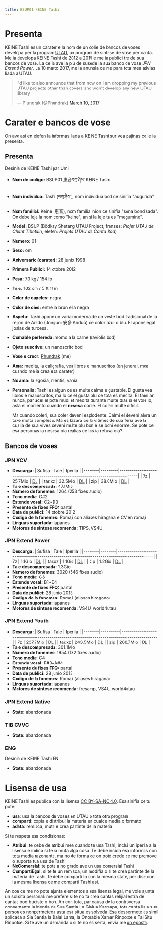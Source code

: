 ```yaml
---
title: BSUP01 KEINE Tashi
---
```

# Presenta

KEINE Tashi es un carater e la nom de un colie de bancos de voses
developa per la program [UTAU](http://utau2008.web.fc2.com/), un
program de sintese de vose per canta. Me ia developa KEINE Tashi de
2012 a 2015 e me ia publici tre de sua bancos de vose. La ce ia ave la
plu de susede ia sua banco de vose *JPN Extend Power*. La 10 marto
2017, me ia anunsia ce me para tota mea ativias liada a UTAU.

<blockquote class="twitter-tweet" data-dnt="true" data-theme="dark"><p
lang="en" dir="ltr">I&#39;d like to also announce that from now on I
am dropping my previous UTAU projects other than covers and won&#39;t
develop any new UTAU library</p>&mdash; P&#39;undrak (@Phundrak) <a
href="https://twitter.com/Phundrak/status/840174634377105408?ref_src=twsrc%5Etfw">March
10, 2017</a></blockquote> <component is="script" async
src="https://platform.twitter.com/widgets.js"
charset="utf-8"></component>

# Carater e bancos de vose
On ave asi en elefen la informas liada a KEINE Tashi sur vea pajinas
ce le ia presenta.

## Presenta
<ResponsiveImage
src="https://cdn.phundrak.com/img/UTAU/KEINE_Tashi_1024.webp"
width="1024"
preview="https://cdn.phundrak.com/img/UTAU/KEINE_Tashi_512.webp"
previewWidth="512">
Desinia de KEINE Tashi par Umi
</ResponsiveImage>

- **Nom de codigo:**  BSUP01 恵音བཀྲ་ཤིས་ KEINE Tashi
- **Nom individua:** Tashi (བཀྲ་ཤིས་), nom individua bod ce sinifia "augurida"
- **Nom familial:** Keine (恵音), nom familial nion ce sinifia "sona
  bondisada". On debe leje la nom como "keine", an si la leje ta es
  "megumine".
- **Model:** BSUP (Bödkay Shetang UTAU Project, franses: *Projet UTAU
  de Chant Tibétain*, elefen: *Projeta UTAU de Canta Bod*)
- **Numero:** 01
- **Seso:** om
- **Aniversario (carater):** 28 junio 1998
- **Primera Publici:** 14 otobre 2012
- **Pesa:** 70 kg / 154 lb
- **Taie:** 182 cm / 5 ft 11 in
- **Color de capeles:** negra
- **Color de oios:** entre la brun e la negra
- **Aspeta:** Tashi apone un varia moderna de un veste bod tradisional
  de la rejion de Amdo (Jonguo: 安多 Ānduō) de color azul o blu. El
  apone egal joalas de turcesa.
- **Comable prefereda:** momo a la carne (raviolis bod)
- **Ojeto suscrive:** un manoscrito bod
- **Vose e creor:** [Phundrak](https://phundrak.com) (me)
- **Ama:** medita, la caligrafia, vea libros e manuscritos (en
  jeneral, mea cuando me ia crea esa carater)
- **No ama:** la egosia, mentis, vania
- **Personalia:** Tashi es algun ce es multe calma e gustable. El
  gusta vea libros e manuscritos, ma lo ce el gusta plu ce tota es
  medita. El fami an nunca, par acel el pote mudi et medita durante
  multe dias si el vole lo, asta el momento cuando el **nesesa** come.
  El coleri multe difisil.

  Ma cuando coleri, sua coler deveni esplodente. Calmi el deveni alora
  un taxe multa compleso. Ma es bizara ce la vitimes de sua furia ave
  la cualia de sua vives deveni multe plu bon e se boni enorme. Se
  pote ce esa personas ia nesesa oia realias ce los ia refusa oia?

## Bancos de voses
### JPN VCV
-   **Descarga:**
    | Sufisa | Taie    | Iperlia                                                                           |
    |--------|---------|-----------------------------------------------------------------------------------|
    | 7z     | 25.7Mio | [DL](https://cdn.phundrak.com/files/KeineTashi/BSUP01_KEINE_Tashi_JPN_VCV.7z)     |
    | tar.xz | 32.5Mio | [DL](https://cdn.phundrak.com/files/KeineTashi/BSUP01_KEINE_Tashi_JPN_VCV.tar.xz) |
    | zip    | 38.0Mio | [DL](https://cdn.phundrak.com/files/KeineTashi/BSUP01_KEINE_Tashi_JPN_VCV.zip)    |
-   **Taie descompresada:** 47.1Mio
-   **Numero de fonemes:** 1264 (253 fixes audio)
-   **Tono media:** G#2
-   **Estende vosal:** C2~D3
-   **Presente de fixes FRQ:** partal
-   **Data de publici:** 14 otobre 2012
-   **Codigo de la fonemes:** Romaji con aliases hiragana e CV en
    romaji
-   **Linguas suportada:** japanes
-   **Motores de sintese recomenda:** TIPS, VS4U

### JPN Extend Power
-   **Descarga:**
    | Sufisa | Taie   | Iperlia                                                                                    |
    |--------|--------|--------------------------------------------------------------------------------------------|
    | 7z     | 1.1Gio | [DL](https://cdn.phundrak.com/files/KeineTashi/BSUP01_KEINE_Tashi_JPN_Extend_Power.7z)     |
    | tar.xz | 1.1Gio | [DL](https://cdn.phundrak.com/files/KeineTashi/BSUP01_KEINE_Tashi_JPN_Extend_Power.tar.xz) |
    | zip    | 1.2Gio | [DL](https://cdn.phundrak.com/files/KeineTashi/BSUP01_KEINE_Tashi_JPN_Extend_Power.zip)    |
-   **Taie descompresada:** 1.3Gio
-   **Numero de fonemes:** 3020 (546 fixes audio)
-   **Tono media:** C3
-   **Estende vosal:** B1~D4
-   **Presente de fixes FRQ:** partal
-   **Data de publici:** 28 junio 2013
-   **Codigo de la fonemes:** Romaji (aliases hiragana)
-   **Linguas suportada:** japanes
-   **Motores de sintese recomenda:** VS4U, world4utau

### JPN Extend Youth

-   **Descarga:**
    | Sufisa | Taie     | Iperlia                                                                                    |
    |--------|----------|--------------------------------------------------------------------------------------------|
    | 7z     | 237.7Mio | [DL](https://cdn.phundrak.com/files/KeineTashi/BSUP01_KEINE_Tashi_JPN_Extend_Youth.7z)     |
    | tar.xz | 243.5Mio | [DL](https://cdn.phundrak.com/files/KeineTashi/BSUP01_KEINE_Tashi_JPN_Extend_Youth.tar.xz) |
    | zip    | 268.7Mio | [DL](https://cdn.phundrak.com/files/KeineTashi/BSUP01_KEINE_Tashi_JPN_Extend_Youth.zip)    |
-   **Taie descompresada:** 301.1Mio
-   **Numero de fonemes:** 1954 (182 fixes audio)
-   **Tono media:** C4
-   **Estende vosal:** F#3~A#4
-   **Presente de fixes FRQ:** partal
-   **Data de publici:** 28 junio 2013
-   **Codigo de la fonemes:** Romaji (aliases hiragana)
-   **Linguas suportada:** japanes
-   **Motores de sintese recomenda:** fresamp, VS4U, world4utau

### JPN Extend Native
-   **State:** abandonada

### TIB CVVC
-   **State:** abandonada

### ENG

<ResponsiveImage
src="https://cdn.phundrak.com/img/UTAU/KEINE_Tashi_EN_673.webp"
width="673"
preview="https://cdn.phundrak.com/img/UTAU/KEINE_Tashi_EN_246.webp"
previewWidth="300">
Desinia de KEINE Tashi EN
</ResponsiveImage>

-   **State:** abandonada

# Lisensa de usa
KEINE Tashi es publica con la lisensa [CC BY-SA-NC
4.0](https://creativecommons.org/licenses/by-nc-sa/4.0/). Esa sinifia
ce tu pote:
- **usa**: usa la bancos de voses en UTAU o tota otra program
- **comparti**: copia e distribui la materia en cualce media o formato
- **adata**: remisca, muta e crea partinte de la materia

Si te respeta esa condisionas:
- **Atribui**: te debe de atribui mea cuando te usa Tashi, inclui un
  iperlia a la lisensa e indica si te ia muta alga cosa. Te debe
  incida esa informas con tota media razonante, ma no de forma ce on
  pote crede ce me promove o suporta tua usa de Tashi
- **NoComersial**: te pote a no grado ave un usa comersial Tashi
- **CompartiEgal**: si te fe un remisca, un modifia o si te crea
  partinte de la materia de Tashi, te debe comparti lo con la mesma
  state, per dise con la mesma lisensa ce me comparti Tashi asi.

An con ce me no pote ajunta elementos a esa lisensa legal, me vole
ajunta un solisita personal: me prefere si te no ta crea cantas
relijial estra de cantas bod budiste o bon. An con tota, par causa de
la controversa consernante la identia de Sua Santia La Gialua Karmapa,
tota canta lia a sua person es nonpermeteda asta esa situa es solveda.
Esa despermete es simil aplicada a Sia Santia la Dalai Lama, la
Onorable Xamar Rinpotxe e Tai Situ Rinpotxe. Si te ave un demanda o si
te no es serta, envia me [un eposta](mailto:lucien@phundrak.com).
